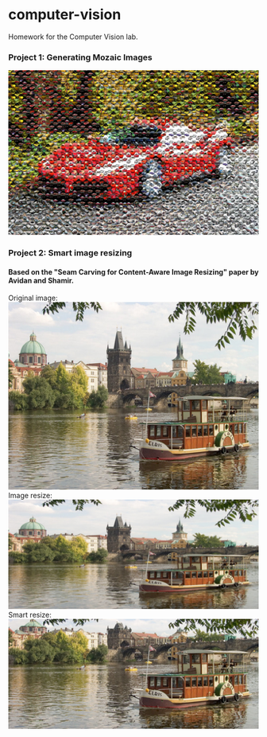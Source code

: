 # computer-vision

Homework for the Computer Vision lab.

### Project 1: Generating Mozaic Images
![](sample1.png?raw=true "proj-1")

### Project 2: Smart image resizing
#### Based on the "Seam Carving for Content-Aware Image Resizing" paper by Avidan and Shamir.
Original image:
![](sample21.png?raw=true "proj-21")
Image resize:
![](sample22.png?raw=true "proj-22")
Smart resize:
![](sample23.png?raw=true "proj-23")

